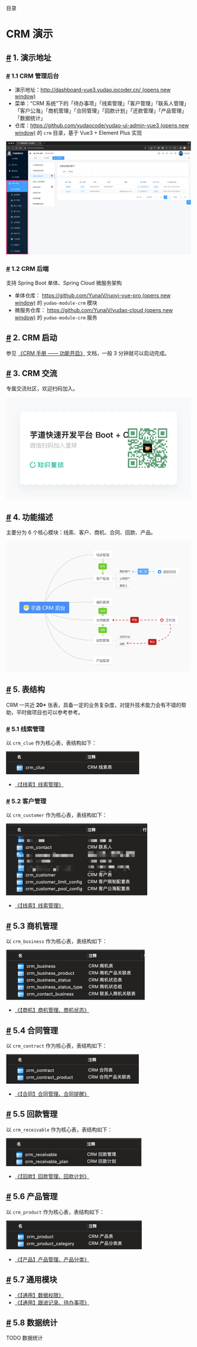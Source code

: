 目录

# CRM 演示

## [#](#_1-演示地址) 1. 演示地址
### [#](#_1-1-crm-管理后台) 1.1 CRM 管理后台

*   演示地址：[http://dashboard-vue3.yudao.iocoder.cn/ (opens new window)](http://dashboard-vue3.yudao.iocoder.cn/)
*   菜单：“CRM 系统”下的「待办事项」「线索管理」「客户管理」「联系人管理」「客户公海」「商机管理」「合同管理」「回款计划」「还款管理」「产品管理」「数据统计」
*   仓库：[https://github.com/yudaocode/yudao-ui-admin-vue3 (opens new window)](https://github.com/yudaocode/yudao-ui-admin-vue3) 的 `crm` 目录，基于 Vue3 + Element Plus 实现

![管理后台](./static/管理后台.png)

### [#](#_1-2-crm-后端) 1.2 CRM 后端

支持 Spring Boot 单体、Spring Cloud 微服务架构

*   单体仓库： [https://github.com/YunaiV/ruoyi-vue-pro (opens new window)](https://github.com/YunaiV/ruoyi-vue-pro) 的 `yudao-module-crm` 模块
*   微服务仓库： [https://github.com/YunaiV/yudao-cloud (opens new window)](https://github.com/YunaiV/yudao-cloud) 的 `yudao-module-crm` 服务

## [#](#_2-crm-启动) 2. CRM 启动

参见 [《CRM 手册 —— 功能开启》](/crm/build/) 文档，一般 3 分钟就可以启动完成。

## [#](#_3-crm-交流) 3. CRM 交流

专属交流社区，欢迎扫码加入。

![交流群](./static/zsxq_crm.png)

## [#](#_4-功能描述) 4. 功能描述

主要分为 6 个核心模块：线索、客户、商机、合同、回款、产品。

![ERP 功能列表](./static/crm-feature.png)

## [#](#_5-表结构) 5. 表结构

CRM 一共近 **20+** 张表，具备一定的业务复杂度，对提升技术能力会有不错的帮助，平时做项目也可以参考参考。

### [#](#_5-1-线索管理) 5.1 线索管理

以 `crm_clue` 作为核心表，表结构如下：

![线索表](./static/线索表.png)

*   [《【线索】线索管理》](/crm/clue/)

### [#](#_5-2-客户管理) 5.2 客户管理

以 `crm_customer` 作为核心表，表结构如下：

![客户表](./static/客户表.png)

*   [《【线索】线索管理》](/crm/customer/)

## [#](#_5-3-商机管理) 5.3 商机管理

以 `crm_business` 作为核心表，表结构如下：

![商机表](./static/商机表.png)

*   [《【商机】商机管理、商机状态》](/crm/business/)

## [#](#_5-4-合同管理) 5.4 合同管理

以 `crm_contract` 作为核心表，表结构如下：

![合同表](./static/合同表.png)

*   [《【合同】合同管理、合同提醒》](/crm/contract/)

## [#](#_5-5-回款管理) 5.5 回款管理

以 `crm_receivable` 作为核心表，表结构如下：

![回款表](./static/回款表.png)

*   [《【回款】回款管理、回款计划》](/crm/receivable/)

## [#](#_5-6-产品管理) 5.6 产品管理

以 `crm_product` 作为核心表，表结构如下：

![产品表](./static/产品表.png)

*   [《【产品】产品管理、产品分类》](/crm/product/)

## [#](#_5-7-通用模块) 5.7 通用模块

*   [《【通用】数据权限》](/crm/permission/)
*   [《【通用】跟进记录、待办事项》](/crm/follow-up/)

## [#](#_5-8-数据统计) 5.8 数据统计

TODO 数据统计